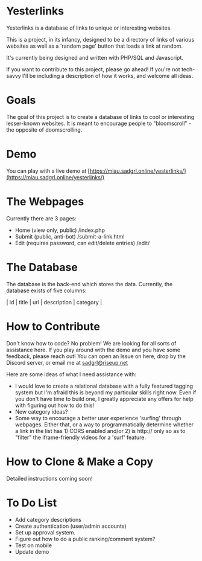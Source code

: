 # Yesterlinks

Yesterlinks is a database of links to unique or interesting websites.

This is a project, in its infancy, designed to be a directory of links of various websites as well as a 'random page' button that loads a link at random.

It's currently being designed and written with PHP/SQL and Javascript.

If you want to contribute to this project, please go ahead! If you're not tech-savvy I'll be including a description of how it works, and welcome all ideas.

# Goals

The goal of this project is to create a database of links to cool or interesting lesser-known websites. It is meant to encourage people to "bloomscroll" - the opposite of doomscrolling. 

# Demo

You can play with a live demo at [https://miau.sadgrl.online/yesterlinks/](https://miau.sadgrl.online/yesterlinks/)

# The Webpages

Currently there are 3 pages:
- Home (view only, public) /index.php
- Submit (public, anti-bot) /submit-a-link.html
- Edit (requires password, can edit/delete entries) /edit/

# The Database

The database is the back-end which stores the data. Currently, the database exists of five columns:

| id | title | url | description | category |

# How to Contribute

Don't know how to code? No problem! We are looking for all sorts of assistance here. If you play around with the demo and you have some feedback, please reach out! You can open an Issue on here, drop by the Discord server, or email me at sadgrl@riseup.net

Here are some ideas of what I need assistance with:
- I would love to create a relational database with a fully featured tagging system but I'm afraid this is beyond my particular skills right now. Even if you don't have time to build one, I greatly appreciate any offers for help with figuring out how to do this!
- New category ideas? 
- Some way to encourage a better user experience 'surfing' through webpages. Either that, or a way to programmatically determine whether a link in the list has 1) CORS enabled and/or 2) is http:// only so as to "filter" the iframe-friendly videos for a 'surf' feature.


# How to Clone & Make a Copy

Detailed instructions coming soon!

# To Do List
- Add category descriptions
- Create authentication (user/admin accounts)
- Set up approval system.
- Figure out how to do a public ranking/comment system?
- Test on mobile
- Update demo